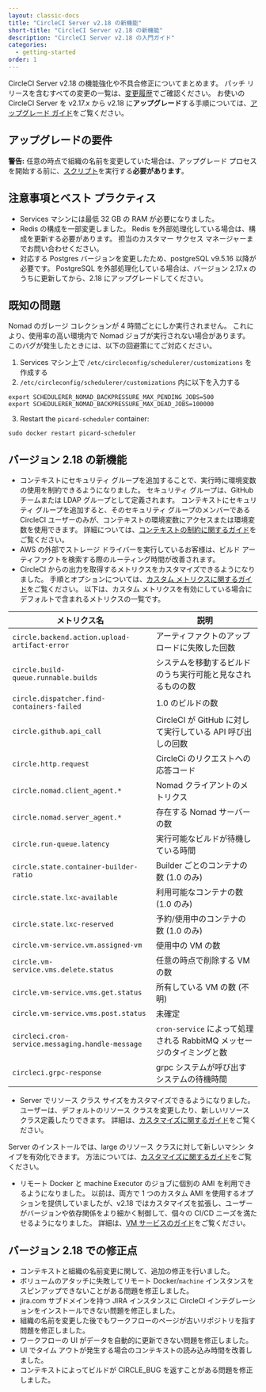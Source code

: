 ```yaml
---
layout: classic-docs
title: "CircleCI Server v2.18 の新機能"
short-title: "CircleCI Server v2.18 の新機能"
description: "CircleCI Server v2.18 の入門ガイド"
categories:
  - getting-started
order: 1
---
```


CircleCI Server v2.18 の機能強化や不具合修正についてまとめます。 パッチ リリースを含むすべての変更の一覧は、[変更履歴](https://circleci.com/ja/server/changelog)でご確認ください。 お使いの CircleCI Server を v2.17.x から v2.18 に**アップグレード**する手順については、[アップグレード ガイド](https://circleci.com/ja/docs/2.0/updating-server/#section=server-administration)をご覧ください。

## アップグレードの要件

<div class="alert alert-warning" role="alert">
<b>警告:</b> 任意の時点で組織の名前を変更していた場合は、アップグレード プロセスを開始する前に、<a href="https://circleci.com/ja/docs/2.0/updating-server/#org-rename-script">スクリプト</a>を実行する<b>必要があります</b>。
</div>

## 注意事項とベスト プラクティス

* Services マシンには最低 32 GB の RAM が必要になりました。
* Redis の構成を一部変更しました。 Redis を外部処理化している場合は、構成を更新する必要があります。 担当のカスタマー サクセス マネージャーまでお問い合わせください。
* 対応する Postgres バージョンを変更したため、postgreSQL v9.5.16 以降が必要です。 PostgreSQL を外部処理化している場合は、バージョン 2.17.x のうちに更新してから、2.18 にアップグレードしてください。

## 既知の問題

Nomad のガレージ コレクションが 4 時間ごとにしか実行されません。 これにより、使用率の高い環境内で Nomad ジョブが実行されない場合があります。 このバグが発生したときには、以下の回避策にてご対応ください。

1. Services マシン上で `/etc/circleconfig/schedulerer/customizations` を作成する
2. `/etc/circleconfig/schedulerer/customizations` 内に以下を入力する

```shell
export SCHEDULERER_NOMAD_BACKPRESSURE_MAX_PENDING_JOBS=500
export SCHEDULERER_NOMAD_BACKPRESSURE_MAX_DEAD_JOBS=100000
```
3. Restart the `picard-scheduler` container:

```shell
sudo docker restart picard-scheduler
```

## バージョン 2.18 の新機能

* コンテキストにセキュリティ グループを追加することで、実行時に環境変数の使用を制約できるようになりました。 セキュリティ グループは、GitHub チームまたは LDAP グループとして定義されます。 コンテキストにセキュリティ グループを追加すると、そのセキュリティ グループのメンバーである CircleCI ユーザーのみが、コンテキストの環境変数にアクセスまたは環境変数を使用できます。 詳細については、[コンテキストの制約に関するガイド](https://circleci.com/ja/docs/2.0/contexts/#コンテキストの制約)をご覧ください。
* AWS の外部でストレージ ドライバーを実行しているお客様は、ビルド アーティファクトを検索する際のルーティング時間が改善されます。
* CircleCI からの出力を取得するメトリクスをカスタマイズできるようになりました。 手順とオプションについては、[カスタム メトリクスに関するガイド](https://circleci.com/ja/docs/2.0/monitoring/#カスタム-メトリクス)をご覧ください。 以下は、カスタム メトリクスを有効にしている場合にデフォルトで含まれるメトリクスの一覧です。


| メトリクス名                                           | 説明                                              |
| ------------------------------------------------ | ----------------------------------------------- |
| `circle.backend.action.upload-artifact-error`    | アーティファクトのアップロードに失敗した回数                          |
| `circle.build-queue.runnable.builds`             | システムを移動するビルドのうち実行可能と見なされるものの数                   |
| `circle.dispatcher.find-containers-failed`       | 1.0 のビルドの数                                      |
| `circle.github.api_call`                         | CircleCI が GitHub に対して実行している API 呼び出しの回数        |
| `circle.http.request`                            | CircleCi のリクエストへの応答コード                          |
| `circle.nomad.client_agent.*`                    | Nomad クライアントのメトリクス                              |
| `circle.nomad.server_agent.*`                    | 存在する Nomad サーバーの数                               |
| `circle.run-queue.latency`                       | 実行可能なビルドが待機している時間                               |
| `circle.state.container-builder-ratio`           | Builder ごとのコンテナの数 (1.0 のみ)                      |
| `circle.state.lxc-available`                     | 利用可能なコンテナの数 (1.0 のみ)                            |
| `circle.state.lxc-reserved`                      | 予約/使用中のコンテナの数 (1.0 のみ)                          |
| `circle.vm-service.vm.assigned-vm`               | 使用中の VM の数                                      |
| `circle.vm-service.vms.delete.status`            | 任意の時点で削除する VM の数                                |
| `circle.vm-service.vms.get.status`               | 所有している VM の数 (不明)                               |
| `circle.vm-service.vms.post.status`              | 未確定                                             |
| `circleci.cron-service.messaging.handle-message` | `cron-service` によって処理される RabbitMQ メッセージのタイミングと数 |
| `circleci.grpc-response`                         | grpc システムが呼び出すシステムの待機時間                         |


* Server でリソース クラス サイズをカスタマイズできるようになりました。 ユーザーは、デフォルトのリソース クラスを変更したり、新しいリソース クラス定義したりできます。 詳細は、[カスタマイズに関するガイド](https://circleci.com/ja/docs/2.0/customizations/#resource-classes)をご覧ください。

Server のインストールでは、large のリソース クラスに対して新しいマシン タイプを有効化できます。  方法については、[カスタマイズに関するガイド](https://circleci.com/ja/docs/2.0/customizations/#enable-the-large-resource-class-for-machine-executor)をご覧ください。

* リモート Docker と machine Executor のジョブに個別の AMI を利用できるようになりました。 以前は、両方で 1 つのカスタム AMI を使用するオプションを提供していましたが、v2.18 ではカスタマイズを拡張し、ユーザーがバージョンや依存関係をより細かく制御して、個々の CI/CD ニーズを満たせるようになりました。 詳細は、[VM サービスのガイド](https://circleci.com/ja/docs/2.0/vm-service/#section=server-administration)をご覧ください。

## バージョン 2.18 での修正点

* コンテキストと組織の名前変更に関して、追加の修正を行いました。
* ボリュームのアタッチに失敗してリモート Docker/`machine` インスタンスをスピンアップできないことがある問題を修正しました。
* jira.com サブドメインを持つ JIRA インスタンスに CircleCI インテグレーションをインストールできない問題を修正しました。
* 組織の名前を変更した後でもワークフローのページが古いリポジトリを指す問題を修正しました。
* ワークフローの UI がデータを自動的に更新できない問題を修正しました。
* UI でタイム アウトが発生する場合のコンテキストの読み込み時間を改善しました。
* コンテキストによってビルドが CIRCLE_BUG を返すことがある問題を修正しました。
